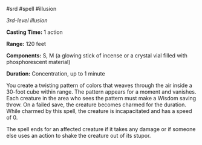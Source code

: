 #srd #spell #illusion 

*3rd-level illusion*

**Casting Time:** 1 action

**Range:** 120 feet

**Components:** S, M (a glowing stick of incense or a crystal vial filled with phosphorescent material)

**Duration:** Concentration, up to 1 minute

You create a twisting pattern of colors that weaves through the air inside a 30-foot cube within range. The pattern appears for a moment and vanishes. Each creature in the area who sees the pattern must make a Wisdom saving throw. On a failed save, the creature becomes charmed for the duration. While charmed by this spell, the creature is incapacitated and has a speed of 0.

The spell ends for an affected creature if it takes any damage or if someone else uses an action to shake the creature out of its stupor.
